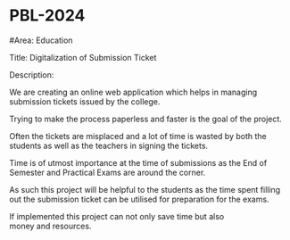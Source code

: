 # PBL-2024

#Area: Education

Title: Digitalization of Submission Ticket

Description:

We are creating an online web application which helps in managing submission tickets issued by the college.

Trying to make the process paperless and faster is the goal of the project.

Often the tickets are misplaced and a lot of time is wasted by both the students as well as the teachers in signing the tickets.

Time is of utmost importance at the time of submissions as the End of Semester and Practical Exams are around the corner.

As such this project will be helpful to the students as the time spent filling out the submission ticket can be utilised for preparation for the exams.

If implemented this project can not only save time but also money and resources.

